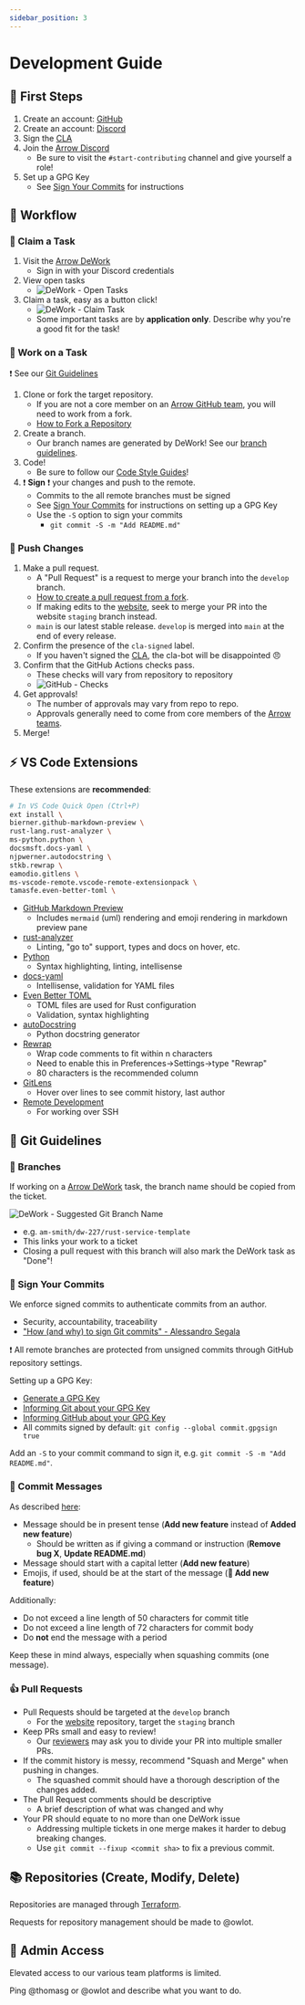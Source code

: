 ```yaml
---
sidebar_position: 3
---
```

# Development Guide

## :paw_prints: First Steps
1. Create an account: [GitHub](https://github.com/)
2. Create an account: [Discord](https://discord.com/)
3. Sign the [CLA](https://www.arrowair.com/docs/contributing/cla)
4. Join the [Arrow Discord](https://discord.com/invite/fab4bxaAW9)
    - Be sure to visit the `#start-contributing` channel and give yourself a role!
5. Set up a GPG Key
    - See [Sign Your Commits](#-sign-your-commits) for instructions

## :carousel_horse: Workflow
### :round_pushpin: Claim a Task
1. Visit the [Arrow DeWork](https://app.dework.xyz/arrow-air)
    - Sign in with your Discord credentials
3. View open tasks
    - ![DeWork - Open Tasks](/images/opentasks_dework.png)
4. Claim a task, easy as a button click!
    - ![DeWork - Claim Task](/images/dework_claim.png)
    - Some important tasks are by **application only**. Describe why you're a good fit for the task!

### :wrench: Work on a Task
:exclamation: See our [Git Guidelines](#-git-guidelines)
1. Clone or fork the target repository.
    - If you are not a core member on an [Arrow GitHub team](https://github.com/orgs/Arrow-air/teams), you will need to work from a fork.
    - [How to Fork a Repository](https://docs.github.com/en/get-started/quickstart/fork-a-repo)
2. Create a branch.
    - Our branch names are generated by DeWork! See our [branch guidelines](#-branches).
3. Code!
    - Be sure to follow our [Code Style Guides](./styleguides/intro.md)!
4. :exclamation: **Sign** :exclamation: your changes and push to the remote.
    - Commits to the all remote branches must be signed
    - See [Sign Your Commits](#-sign-your-commits) for instructions on setting up a GPG Key
    - Use the `-S` option to sign your commits
        - `git commit -S -m "Add README.md"`

### :checkered_flag: Push Changes
1. Make a pull request.
    - A "Pull Request" is a request to merge your branch into the `develop` branch.
    - [How to create a pull request from a fork](https://docs.github.com/en/pull-requests/collaborating-with-pull-requests/proposing-changes-to-your-work-with-pull-requests/creating-a-pull-request-from-a-fork).
    - If making edits to the [website](https://github.com/Arrow-air/website/), seek to merge your PR into the website `staging` branch instead.
    - `main` is our latest stable release. `develop` is merged into `main` at the end of every release.
2. Confirm the presence of the `cla-signed` label.
    - If you haven't signed the [CLA](./cla.mdx), the cla-bot will be disappointed :angry:
3. Confirm that the GitHub Actions checks pass.
     - These checks will vary from repository to repository
     - ![GitHub - Checks](/images/github_checks.png)
4. Get approvals!
    - The number of approvals may vary from repo to repo.
    - Approvals generally need to come from core members of the [Arrow teams](https://github.com/orgs/Arrow-air/teams).
5. Merge!

## :zap: VS Code Extensions

These extensions are **recommended**:

```bash
# In VS Code Quick Open (Ctrl+P)
ext install \
bierner.github-markdown-preview \
rust-lang.rust-analyzer \
ms-python.python \
docsmsft.docs-yaml \
njpwerner.autodocstring \
stkb.rewrap \
eamodio.gitlens \
ms-vscode-remote.vscode-remote-extensionpack \
tamasfe.even-better-toml \
```

- [GitHub Markdown Preview](https://marketplace.visualstudio.com/items?itemName=bierner.github-markdown-preview)
    - Includes `mermaid` (uml) rendering and emoji rendering in markdown preview pane
- [rust-analyzer](https://marketplace.visualstudio.com/items?itemName=rust-lang.rust-analyzer&ssr=false#overview)
    - Linting, "go to" support, types and docs on hover, etc.
- [Python](https://marketplace.visualstudio.com/items?itemName=ms-python.python)
    - Syntax highlighting, linting, intellisense
- [docs-yaml](https://marketplace.visualstudio.com/items?itemName=docsmsft.docs-yaml&ssr=false)
    - Intellisense, validation for YAML files
- [Even Better
  TOML](https://marketplace.visualstudio.com/items?itemName=tamasfe.even-better-toml)
    - TOML files are used for Rust configuration
    - Validation, syntax highlighting
- [autoDocstring](https://marketplace.visualstudio.com/items?itemName=njpwerner.autodocstring)
    - Python docstring generator
- [Rewrap](https://marketplace.visualstudio.com/items?itemName=stkb.rewrap)
    - Wrap code comments to fit within n characters
    - Need to enable this in Preferences->Settings->type "Rewrap"
    - 80 characters is the recommended column
- [GitLens](https://marketplace.visualstudio.com/items?itemName=eamodio.gitlens)
    - Hover over lines to see commit history, last author
- [Remote Development](https://marketplace.visualstudio.com/items?itemName=ms-vscode-remote.vscode-remote-extensionpack)
    - For working over SSH

## :construction: Git Guidelines

### :deciduous_tree: Branches

If working on a [Arrow
DeWork](https://app.dework.xyz/arrow-air) task, the branch name should be copied from the ticket.

![DeWork - Suggested Git Branch Name](/images/dework_branch.png)
- e.g. `am-smith/dw-227/rust-service-template`
- This links your work to a ticket
- Closing a pull request with this branch will also mark the DeWork task as "Done"!

### :lock_with_ink_pen: Sign Your Commits

We enforce signed commits to authenticate commits from an author.
- Security, accountability, traceability
- ["How (and why) to sign Git commits" - Alessandro Segala](https://withblue.ink/2020/05/17/how-and-why-to-sign-git-commits.html)

:exclamation: All remote branches are protected from unsigned commits through
GitHub repository settings.

Setting up a GPG Key:
- [Generate a GPG
  Key](https://docs.github.com/en/authentication/managing-commit-signature-verification/generating-a-new-gpg-key)
- [Informing Git about your GPG Key](https://docs.github.com/en/authentication/managing-commit-signature-verification/telling-git-about-your-signing-key)
- [Informing GitHub about your GPG Key](https://docs.github.com/en/authentication/managing-commit-signature-verification/adding-a-new-gpg-key-to-your-github-account)
- All commits signed by default: `git config --global commit.gpgsign true`

Add an `-S` to your commit command to sign it, e.g. `git commit -S -m "Add
README.md"`.

### :speech_balloon: Commit Messages

As described [here](https://github.com/marketplace/actions/dynamic-badges#git-commit-messages):
- Message should be in present tense (**Add new feature** instead of **Added new feature**)
  - Should be written as if giving a command or instruction (**Remove bug X**, **Update README.md**)
- Message should start with a capital letter (**Add new feature**)
- Emojis, if used, should be at the start of the message (**:tada: Add new feature**)

Additionally:
- Do not exceed a line length of 50 characters for commit title
- Do not exceed a line length of 72 characters for commit body
- Do **not** end the message with a period

Keep these in mind always, especially when squashing commits (one message).

### :+1: Pull Requests

- Pull Requests should be targeted at the `develop` branch
    - For the [website](https://github.com/Arrow-air/website) repository, target the `staging` branch
- Keep PRs small and easy to review!
    - Our [reviewers](./peerreview.md) may ask you to divide your PR into
      multiple smaller PRs.
- If the commit history is messy, recommend "Squash and Merge" when pushing in
  changes.
    - The squashed commit should have a thorough description of the changes
      added.
- The Pull Request comments should be descriptive
    - A brief description of what was changed and why
- Your PR should equate to no more than one DeWork issue
    - Addressing multiple tickets in one merge makes it harder to debug breaking changes.
    - Use `git commit --fixup <commit sha>` to fix a previous commit. 


## :books: Repositories (Create, Modify, Delete)

Repositories are managed through [Terraform](https://www.terraform.io/).

Requests for repository management should be made to @owlot.

## :closed_lock_with_key: Admin Access

Elevated access to our various team platforms is limited.

Ping @thomasg or @owlot and describe what you want to do.

